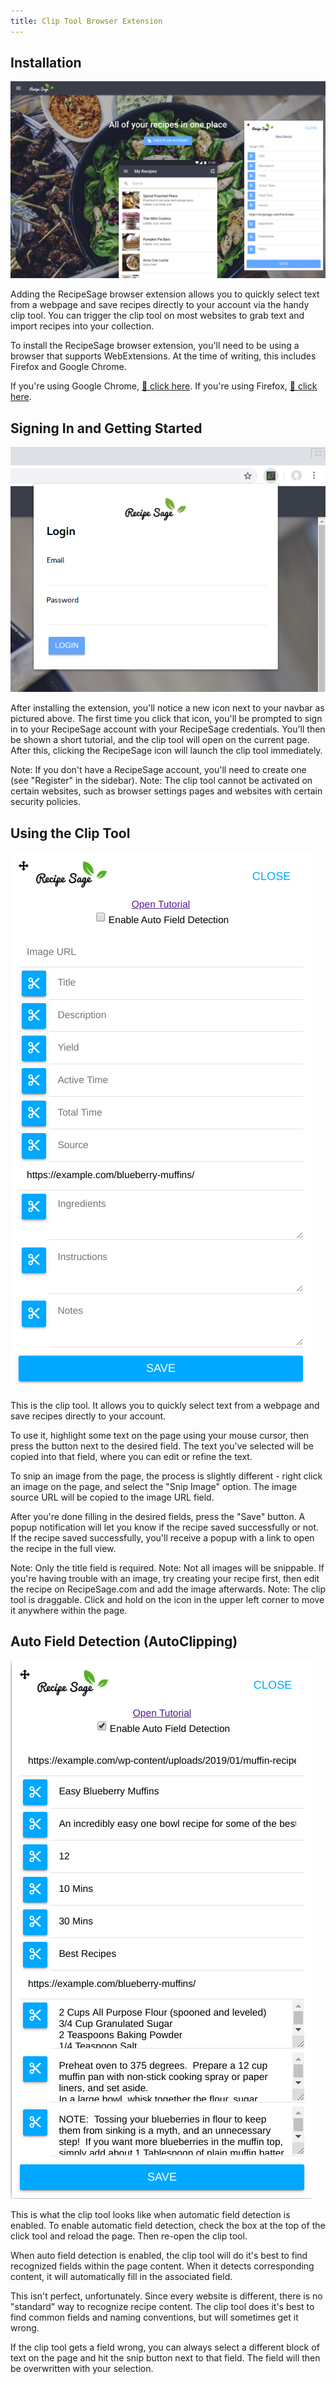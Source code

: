 ```yaml
---
title: Clip Tool Browser Extension
---
```


## Installation

<img className="screenshot" src="/img/webextension-on-rs.png"></img>

Adding the RecipeSage browser extension allows you to quickly select text from a webpage and save recipes directly to your account via the handy clip tool. You can trigger the clip tool on most websites to grab text and import recipes into your collection.

To install the RecipeSage browser extension, you'll need to be using a browser that supports WebExtensions.
At the time of writing, this includes Firefox and Google Chrome.

If you're using Google Chrome, [📱 click here](https://chrome.google.com/webstore/detail/oepplnnfceidfaaacjpdpobnjkcpgcpo).
If you're using Firefox, [📱 click here](https://addons.mozilla.org/en-US/firefox/addon/recipesage/).

## Signing In and Getting Started

<img className="screenshot" src="/img/webextension-login.png"></img>

After installing the extension, you'll notice a new icon next to your navbar as pictured above. The first time you click that icon, you'll be prompted to sign in to your RecipeSage account with your RecipeSage credentials.
You'll then be shown a short tutorial, and the clip tool will open on the current page. After this, clicking the RecipeSage icon will launch the clip tool immediately.

Note: If you don't have a RecipeSage account, you'll need to create one (see "Register" in the sidebar).
Note: The clip tool cannot be activated on certain websites, such as browser settings pages and websites with certain security policies.

## Using the Clip Tool

<img className="screenshot" src="/img/webextension-body.png"></img>

This is the clip tool. It allows you to quickly select text from a webpage and save recipes directly to your account.

To use it, highlight some text on the page using your mouse cursor, then press the button next to the desired field.
The text you've selected will be copied into that field, where you can edit or refine the text.

To snip an image from the page, the process is slightly different - right click an image on the page, and select the "Snip Image" option. The image source URL will be copied to the image URL field.

After you're done filling in the desired fields, press the "Save" button. A popup notification will let you know if the recipe saved successfully or not. If the recipe saved successfully, you'll receive a popup with a link to open the recipe in the full view.

Note: Only the title field is required.
Note: Not all images will be snippable. If you're having trouble with an image, try creating your recipe first, then edit the recipe on RecipeSage.com and add the image afterwards.
Note: The clip tool is draggable. Click and hold on the icon in the upper left corner to move it anywhere within the page.

## Auto Field Detection (AutoClipping)

<img className="screenshot" src="/img/webextension-body-autoclipped.png"></img>

This is what the clip tool looks like when automatic field detection is enabled. To enable automatic field detection, check the box at the top of the click tool and reload the page. Then re-open the clip tool.

When auto field detection is enabled, the clip tool will do it's best to find recognized fields within the page content. When it detects corresponding content, it will automatically fill in the associated field.

This isn't perfect, unfortunately. Since every website is different, there is no "standard" way to recognize recipe content. The clip tool does it's best to find common fields and naming conventions, but will sometimes get it wrong.

If the clip tool gets a field wrong, you can always select a different block of text on the page and hit the snip button next to that field. The field will then be overwritten with your selection.

